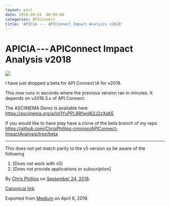 ```yaml
---
layout: post
date: 2018-09-24  00:00:00
categories: APIConnect
title: 'APICIA --- APIConnect Impact Analysis v2018'
---
```

# APICIA --- APIConnect Impact Analysis v2018 

![](https://cdn-images-1.medium.com/max/600/1*8EqY65l3Py0YKt5HZ8f3hQ.png)

I have just dropped a beta for API Connect IA for v2018.

This now runs in seconds where the previous version ran in minutes. It
depends on v2018.3.x of API Connect.

The ASCIINEMA Demo is available here
<https://asciinema.org/a/Inj1YuPPL8Rfwjjl62J2zXsKE>

If you would like to have play have a clone of the beta branch of my
repo
<https://github.com/ChrisPhillips-cminion/APIConnect-ImpactAnalysis/tree/beta>







------------------------------------------------------------------------




This does not yet match parity to the v5 version so be aware of the
following

1.  [Does not work with v5]
2.  [Does not provide applications or subscription]





By [Chris Phillips](https://medium.com/@cminion) on
[September 24, 2018](https://medium.com/p/382cee14a8ca).

[Canonical
link](https://medium.com/@cminion/apicia-apiconnect-impact-analyses-v2018-382cee14a8ca)

Exported from [Medium](https://medium.com) on April 6, 2019.
